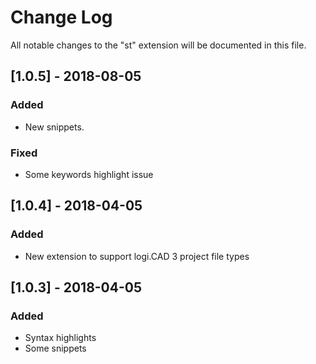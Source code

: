 # Change Log

All notable changes to the "st" extension will be documented in this file.

## [1.0.5] - 2018-08-05

### Added

- New snippets.

### Fixed

- Some keywords highlight issue


## [1.0.4] - 2018-04-05

### Added

- New extension to support logi.CAD 3 project file types

## [1.0.3] - 2018-04-05

### Added

- Syntax highlights
- Some snippets